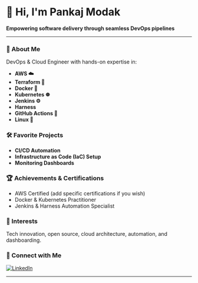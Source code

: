 # 👋 Hi, I'm Pankaj Modak

**Empowering software delivery through seamless DevOps pipelines**

---

### 🚀 About Me
DevOps & Cloud Engineer with hands-on expertise in:
- **AWS ☁️**
- **Terraform 🧱**
- **Docker 🐳**
- **Kubernetes ☸️**
- **Jenkins ⚙️**
- **Harness**
- **GitHub Actions 🚀**
- **Linux 🐧**

### 🛠️ Favorite Projects
- **CI/CD Automation**
- **Infrastructure as Code (IaC) Setup**
- **Monitoring Dashboards**

### 🏆 Achievements & Certifications
- AWS Certified (add specific certifications if you wish)
- Docker & Kubernetes Practitioner
- Jenkins & Harness Automation Specialist

### 🌱 Interests
Tech innovation, open source, cloud architecture, automation, and dashboarding.

### 🔗 Connect with Me
[![LinkedIn](https://img.shields.io/badge/LinkedIn-blue?logo=linkedin&style=flat-square)](https://www.linkedin.com/in/pankaj-modak-57a936365/)


---

<!-- 
Optionally, add more: badges, activity graphs, or fun facts!
-->
